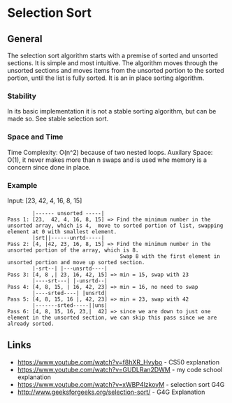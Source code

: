 # Selection Sort

## General

The selection sort algorithm starts with a premise of sorted and unsorted sections. It is simple 
and most intuitive. The algorithm moves through the unsorted sections and moves items from the
unsorted portion to the sorted portion, until the list is fully sorted. It is an in place sorting
algorithm.

### Stability
In its basic implementation it is not a stable sorting algorithm, but can be made so. See stable
selection sort.

### Space and Time
Time Complexity: O(n^2) because of two nested loops.
Auxilary Space:  O(1), it never makes more than n swaps and is used whe memory is a concern since done in place.

### Example
Input: [23, 42, 4, 16, 8, 15]

```
        |------ unsorted -----|
Pass 1: [23,  42, 4, 16, 8, 15] => Find the minimum number in the unsorted array, which is 4,  move to sorted portion of list, swapping element at 0 with smallest element.
        |srt||------unrtd-----|
Pass 2: [4, |42, 23, 16, 8, 15] => Find the minimum number in the unsorted portion of the array, which is 8.  
                                    Swap 8 with the first element in unsorted portion and move up sorted section.
        |-srt--| |---unsrtd----|
Pass 3: [4, 8 ,| 23, 16, 42, 15] => min = 15, swap with 23
        |----srt---| |-unsrtd--|
Pass 4: [4, 8, 15, | 16, 42, 23] => min = 16, no need to swap
        |----srted----| |unsrtd|
Pass 5: [4, 8, 15, 16 |, 42, 23] => min = 23, swap with 42
        |-------srted-----||uns|
Pass 6: [4, 8, 15, 16, 23,|  42] => since we are down to just one element in the unsorted section, we can skip this pass since we are already sorted.
```

## Links
* https://www.youtube.com/watch?v=f8hXR_Hvybo - CS50 explanation
* https://www.youtube.com/watch?v=GUDLRan2DWM - my code school explanation
* https://www.youtube.com/watch?v=xWBP4lzkoyM - selection sort G4G
* http://www.geeksforgeeks.org/selection-sort/ - G4G Explanation